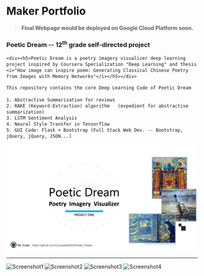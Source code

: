 # **Maker Portfolio**
> **Final Webpage would be deployed on Google Cloud Platform soon.**
<!DOCTYPE html>
<html lang="en">
  <head>
    <meta charset="utf-8">
    <meta http-equiv="X-UA-Compatible" content="IE=edge">
    <meta name="viewport" content="width=device-width, initial-scale=1">
    <h3>Poetic Dream -- 12<sup>th</sup> grade self-directed project</h3>
    
    <div><h5>Poetic Dream is a poetry imagery visualizer deep learning project inspired by Coursera Specialization "Deep Learning" and thesis <i>"How image can inspire poem: Generating Classical Chinese Poetry from Images with Memory Networks"</i></h5></div> 
  </head>
  <body>

    This repository contains the core Deep Learning Code of Poetic Dream
    
    1. Abstractive Summarization for reviews 
    2. RAKE (Keyword-Extraction) algorithm   (expedient for abstractive summarization)
    3. LSTM Sentiment Analysis
    4. Neural Style Transfer in Tensorflow
    5. GUI Code: Flask + Bootstrap (Full Stack Web Dev. -- Bootstrap, jQuery, jQuery, JSON...)
    
  </body>
  
</html>

![Poetic Dream Cover Photo](https://raw.githubusercontent.com/Curiouskid0423/Poetic_Dream/master/Poetic_Dream_Cover.png)
<hr>

![Screenshot1](https://raw.githubusercontent.com/Curiouskid0423/Poetic_Dream/master/UI-Screenshot/Screenshot-1.png)
![Screenshot2](https://raw.githubusercontent.com/Curiouskid0423/Poetic_Dream/master/UI-Screenshot/Screenshot-2.png)
![Screenshot3](https://raw.githubusercontent.com/Curiouskid0423/Poetic_Dream/master/UI-Screenshot/Screenshot-3.png)
![Screenshot4](https://raw.githubusercontent.com/Curiouskid0423/Poetic_Dream/master/UI-Screenshot/Screenshot-4.png)

